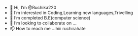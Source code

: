- 👋 Hi, I’m @Ruchika220
- 👀 I’m interested in Coding,Learning new languages,Trivelling
- 🌱 I’m completed B.E(computer science)
- 💞️ I’m looking to collaborate on ...
- 📫 How to reach me ...hiii ruchirahate
  

<!---
Ruchika220/Ruchika220 is a ✨ special ✨ repository because its `README.md` (this file) appears on your GitHub profile.
You can click the Preview link to take a look at your changes.
--->
